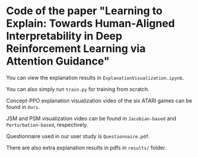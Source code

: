 # Code of the paper "Learning to Explain: Towards Human-Aligned Interpretability in Deep Reinforcement Learning via Attention Guidance"

You can view the explanation results in `ExplanationVisualization.ipynb`.

You can also simply run `train.py` for training from scratch.

Concept-PPO explanation visualization video of the six ATARI games can be found in `Ours`.

JSM and PSM visualization video can be found in `Jacobian-based` and `Perturbation-based`, respectively.

Questionnaire used in our user study is `Questionnaire.pdf`.

There are also extra explanation results in pdfs in `results/` folder.
